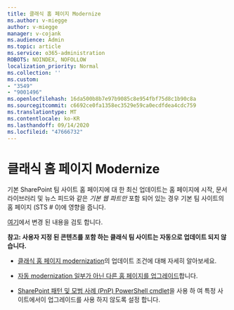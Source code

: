 ```yaml
---
title: 클래식 홈 페이지 Modernize
ms.author: v-miegge
author: v-miegge
manager: v-cojank
ms.audience: Admin
ms.topic: article
ms.service: o365-administration
ROBOTS: NOINDEX, NOFOLLOW
localization_priority: Normal
ms.collection: ''
ms.custom:
- "3549"
- "9001496"
ms.openlocfilehash: 16da500b8b7e97b9085c8e954fbf75d8c1b90c8a
ms.sourcegitcommit: c6692ce0fa1358ec3529e59ca0ecdfdea4cdc759
ms.translationtype: MT
ms.contentlocale: ko-KR
ms.lasthandoff: 09/14/2020
ms.locfileid: "47666732"
---
```

# <a name="modernize-the-classic-home-page"></a>클래식 홈 페이지 Modernize

기본 SharePoint 팀 사이트 홈 페이지에 대 한 최신 업데이트는 홈 페이지에 시작, 문서 라이브러리 및 뉴스 피드와 같은 *기본 웹 파트만* 포함 되어 있는 경우 기본 팀 사이트의 홈 페이지 (STS # 0)에 영향을 줍니다.

[여기](https://docs.microsoft.com/sharepoint/sharepointonline/media/homepage-upgrade-gif.gif)에서 변경 된 내용을 검토 합니다. 

**참고: 사용자 지정 된 콘텐츠를 포함 하는 클래식 팀 사이트는 자동으로 업데이트 되지 않습니다.**

* [클래식 홈 페이지 modernization](https://docs.microsoft.com/sharepoint/disable-auto-modernization-classic-home-pages#why-update-classic-team-site-home-pages-to-modern)의 업데이트 조건에 대해 자세히 알아보세요.

* [자동 modernization 일부가 아닌 다른 홈 페이지를 업그레이드](https://docs.microsoft.com/sharepoint/dev/transform/modernize-userinterface-site-pages)합니다.

* [SharePoint 패턴 및 모범 사례 (PnP) PowerShell cmdlet](https://docs.microsoft.com/powershell/sharepoint/sharepoint-pnp/sharepoint-pnp-cmdlets)을 사용 하 여 특정 사이트에서이 업그레이드를 사용 하지 않도록 설정 합니다.
